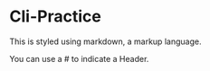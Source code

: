 # Cli-Practice

This is styled using markdown, a markup language.

You can use a # to indicate a Header.
